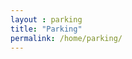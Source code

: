 ```yaml
---
layout : parking
title: "Parking"
permalink: /home/parking/
---
```


<dl>
<dl>
<div class="container">
    <div id="map"></div>
    <section class="sidebar">
        <!-- JS content -->
    </section>
</div><!-- end container -->
    <script src="https://developers.google.com/maps/documentation/javascript/examples/markerclusterer/markerclusterer.js">
    </script>
    <script async defer
    src="https://maps.googleapis.com/maps/api/js?key=AIzaSyDnuvnUztsM1EQMbqvQqKlYCHG975271M0&callback=initMap">
    </script>
</dl>